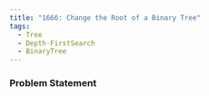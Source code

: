 ```yaml
---
title: "1666: Change the Root of a Binary Tree"
tags:
  - Tree
  - Depth-FirstSearch
  - BinaryTree
---
```

### Problem Statement

